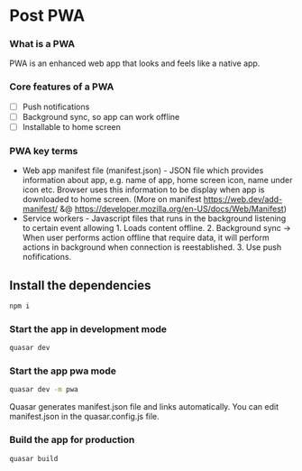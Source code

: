 # Post PWA

### What is a PWA
PWA is an enhanced web app that looks and feels like a native app.

### Core features of a PWA
- [ ] Push notifications
- [ ] Background sync, so app can work offline
- [ ] Installable to home screen

### PWA key terms
- Web app manifest file (manifest.json) - JSON file which provides information about app, e.g. name of app, home screen icon, name under icon etc. Browser uses this information to be display when app is downloaded to home screen. (More on manifest https://web.dev/add-manifest/ &@ https://developer.mozilla.org/en-US/docs/Web/Manifest)
- Service workers - Javascript files that runs in the background listening to certain event allowing 1. Loads content offline. 2. Background sync -> When user performs action offline that require data, it will perform actions in background when connection is reestablished. 3. Use push nofifications.

## Install the dependencies
```bash
npm i
```

### Start the app in development mode
```bash
quasar dev
```

### Start the app pwa mode
```bash
quasar dev -m pwa
```

Quasar generates manifest.json file and links automatically. You can edit manifest.json in the quasar.config.js file.

### Build the app for production
```bash
quasar build
```
